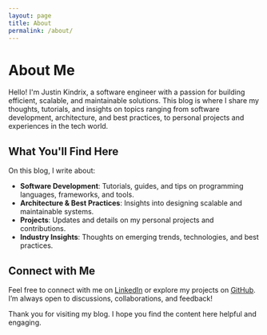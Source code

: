 ```yaml
---
layout: page
title: About
permalink: /about/
---
```


# About Me

Hello! I'm Justin Kindrix, a software engineer with a passion for building efficient, scalable, and maintainable solutions. This blog is where I share my thoughts, tutorials, and insights on topics ranging from software development, architecture, and best practices, to personal projects and experiences in the tech world.

## What You'll Find Here

On this blog, I write about:
- **Software Development**: Tutorials, guides, and tips on programming languages, frameworks, and tools.
- **Architecture & Best Practices**: Insights into designing scalable and maintainable systems.
- **Projects**: Updates and details on my personal projects and contributions.
- **Industry Insights**: Thoughts on emerging trends, technologies, and best practices.

## Connect with Me

Feel free to connect with me on [LinkedIn](https://www.linkedin.com/in/justin-kindrix/) or explore my projects on [GitHub](https://github.com/jkindrix). I’m always open to discussions, collaborations, and feedback!

Thank you for visiting my blog. I hope you find the content here helpful and engaging.
